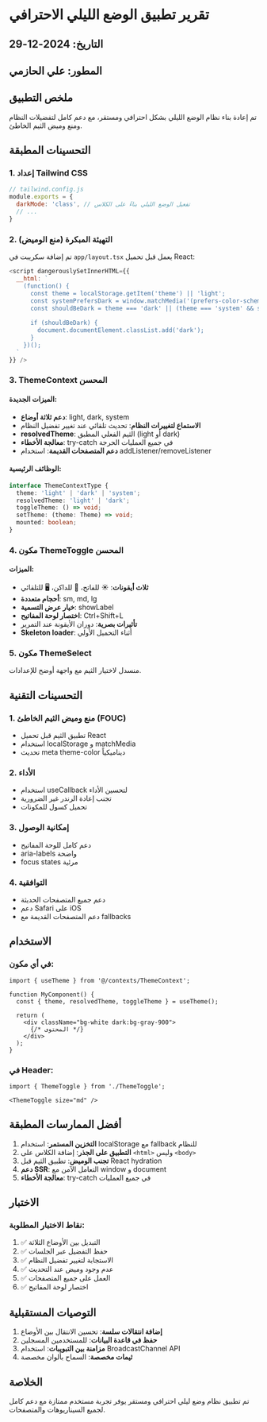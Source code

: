# تقرير تطبيق الوضع الليلي الاحترافي

## التاريخ: 2024-12-29
## المطور: علي الحازمي

## ملخص التطبيق

تم إعادة بناء نظام الوضع الليلي بشكل احترافي ومستقر، مع دعم كامل لتفضيلات النظام ومنع وميض الثيم الخاطئ.

## التحسينات المطبقة

### 1. إعداد Tailwind CSS
```javascript
// tailwind.config.js
module.exports = {
  darkMode: 'class', // تفعيل الوضع الليلي بناءً على الكلاس
  // ...
}
```

### 2. التهيئة المبكرة (منع الوميض)
تم إضافة سكريبت في `app/layout.tsx` يعمل قبل تحميل React:

```javascript
<script dangerouslySetInnerHTML={{
  __html: `
    (function() {
      const theme = localStorage.getItem('theme') || 'light';
      const systemPrefersDark = window.matchMedia('(prefers-color-scheme: dark)').matches;
      const shouldBeDark = theme === 'dark' || (theme === 'system' && systemPrefersDark);
      
      if (shouldBeDark) {
        document.documentElement.classList.add('dark');
      }
    })();
  `
}} />
```

### 3. ThemeContext المحسن
#### الميزات الجديدة:
- **دعم ثلاثة أوضاع**: light, dark, system
- **الاستماع لتغييرات النظام**: تحديث تلقائي عند تغيير تفضيل النظام
- **resolvedTheme**: الثيم الفعلي المطبق (light أو dark)
- **معالجة الأخطاء**: try-catch في جميع العمليات الحرجة
- **دعم المتصفحات القديمة**: استخدام addListener/removeListener

#### الوظائف الرئيسية:
```typescript
interface ThemeContextType {
  theme: 'light' | 'dark' | 'system';
  resolvedTheme: 'light' | 'dark';
  toggleTheme: () => void;
  setTheme: (theme: Theme) => void;
  mounted: boolean;
}
```

### 4. مكون ThemeToggle المحسن
#### الميزات:
- **ثلاث أيقونات**: ☀️ للفاتح، 🌙 للداكن، 🖥️ للتلقائي
- **أحجام متعددة**: sm, md, lg
- **خيار عرض التسمية**: showLabel
- **اختصار لوحة المفاتيح**: Ctrl+Shift+L
- **تأثيرات بصرية**: دوران الأيقونة عند التمرير
- **Skeleton loader**: أثناء التحميل الأولي

### 5. مكون ThemeSelect
منسدل لاختيار الثيم مع واجهة أوضح للإعدادات.

## التحسينات التقنية

### 1. منع وميض الثيم الخاطئ (FOUC)
- تطبيق الثيم قبل تحميل React
- استخدام localStorage و matchMedia
- تحديث meta theme-color ديناميكياً

### 2. الأداء
- استخدام useCallback لتحسين الأداء
- تجنب إعادة الرندر غير الضرورية
- تحميل كسول للمكونات

### 3. إمكانية الوصول
- دعم كامل للوحة المفاتيح
- aria-labels واضحة
- focus states مرئية

### 4. التوافقية
- دعم جميع المتصفحات الحديثة
- دعم Safari على iOS
- دعم المتصفحات القديمة مع fallbacks

## الاستخدام

### في أي مكون:
```tsx
import { useTheme } from '@/contexts/ThemeContext';

function MyComponent() {
  const { theme, resolvedTheme, toggleTheme } = useTheme();
  
  return (
    <div className="bg-white dark:bg-gray-900">
      {/* المحتوى */}
    </div>
  );
}
```

### في Header:
```tsx
import { ThemeToggle } from './ThemeToggle';

<ThemeToggle size="md" />
```

## أفضل الممارسات المطبقة

1. **التخزين المستمر**: استخدام localStorage مع fallback للنظام
2. **التطبيق على الجذر**: إضافة الكلاس على `<html>` وليس `<body>`
3. **تجنب الوميض**: تطبيق الثيم قبل React hydration
4. **دعم SSR**: التعامل الآمن مع window و document
5. **معالجة الأخطاء**: try-catch في جميع العمليات

## الاختبار

### نقاط الاختبار المطلوبة:
1. ✅ التبديل بين الأوضاع الثلاثة
2. ✅ حفظ التفضيل عبر الجلسات
3. ✅ الاستجابة لتغيير تفضيل النظام
4. ✅ عدم وجود وميض عند التحديث
5. ✅ العمل على جميع المتصفحات
6. ✅ اختصار لوحة المفاتيح

## التوصيات المستقبلية

1. **إضافة انتقالات سلسة**: تحسين الانتقال بين الأوضاع
2. **حفظ في قاعدة البيانات**: للمستخدمين المسجلين
3. **مزامنة بين التبويبات**: استخدام BroadcastChannel API
4. **ثيمات مخصصة**: السماح بألوان مخصصة

## الخلاصة

تم تطبيق نظام وضع ليلي احترافي ومستقر يوفر تجربة مستخدم ممتازة مع دعم كامل لجميع السيناريوهات والمتصفحات. 